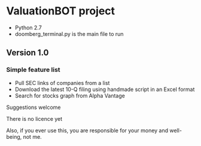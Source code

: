# ValuationBOT project

* Python 2.7
* doomberg_terminal.py is the main file to run

## Version 1.0

### Simple feature list
* Pull SEC links of companies from a list
* Download the latest 10-Q filing using handmade script in an Excel format
* Search for stocks graph from Alpha Vantage


Suggestions welcome

There is no licence yet

Also, if you ever use this, you are responsible for your money and well-being, not me.
